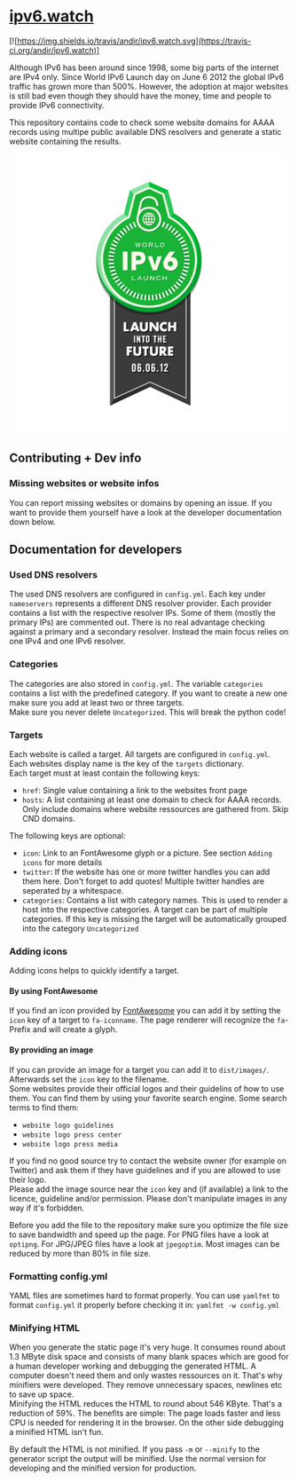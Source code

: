 # [ipv6.watch](https://ipv6.watch)

[![https://img.shields.io/travis/andir/ipv6.watch.svg](https://travis-ci.org/andir/ipv6.watch)]

Although IPv6 has been around since 1998, some big parts of the internet are IPv4 only. Since World IPv6 Launch day on June 6 2012 the global IPv6 traffic has grown more than 500%. However, the adoption at major websites is still bad even though they should have the money, time and people to provide IPv6 connectivity.

This repository contains code to check some website domains for AAAA records using multipe public available DNS resolvers and generate a static website containing the results.

![](https://raw.githubusercontent.com/andir/ipv6.watch/master/misc/World_IPv6_launch_banner_512.png)

## Contributing + Dev info

### Missing websites or website infos

You can report missing websites or domains by opening an issue. If you want to provide them yourself have a look at the developer documentation down below.

## Documentation for developers

### Used DNS resolvers

The used DNS resolvers are configured in `config.yml`. Each key under `nameservers` represents a different DNS resolver provider. Each provider contains a list with the respective resolver IPs. Some of them (mostly the primary IPs) are commented out. There is no real advantage checking against a primary and a secondary resolver. Instead the main focus relies on one IPv4 and one IPv6 resolver.

### Categories

The categories are also stored in `config.yml`. The variable `categories` contains a list with the predefined category. If you want to create a new one make sure you add at least two or three targets.   
Make sure you never delete `Uncategorized`. This will break the python code!

### Targets

Each website is called a target. All targets are configured in `config.yml`. Each websites display name is the key of the `targets` dictionary.   
Each target must at least contain the following keys:

- `href`: Single value containing a link to the websites front page
- `hosts`: A list containing at least one domain to check for AAAA records. Only include domains where website ressources are gathered from. Skip CND domains.

The following keys are optional:

- `icon`: Link to an FontAwesome glyph or a picture. See section `Adding icons` for more details
- `twitter`: If the website has one or more twitter handles you can add them here. Don't forget to add quotes! Multiple twitter handles are seperated by a whitespace.
- `categories`: Contains a list with category names. This is used to render a host into the respective categories. A target can be part of multiple categories. If this key is missing the target will be automatically grouped into the category `Uncategorized`

### Adding icons

Adding icons helps to quickly identify a target.

#### By using FontAwesome

If you find an icon provided by [FontAwesome](https://fontawesome.com/icons?d=gallery&s=brands) you can add it by setting the `icon` key of a target to `fa-iconname`. The page renderer will recognize the `fa`-Prefix and will create a glyph.

#### By providing an image

If you can provide an image for a target you can add it to `dist/images/`. Afterwards set the `icon` key to the filename.   
Some websites provide their official logos and their guidelins of how to use them. You can find them by using your favorite search engine. Some search terms to find them:

- `website logo guidelines`
- `website logo press center`
- `website logo press media`

If you find no good source try to contact the website owner (for example on Twitter) and ask them if they have guidelines and if you are allowed to use their logo.   
Please add the image source near the `icon` key and (if available) a link to the licence, guideline and/or permission. Please don't manipulate images in any way if it's forbidden.

Before you add the file to the repository make sure you optimize the file size to save bandwidth and speed up the page. For PNG files have a look at `optipng`. For JPG/JPEG files have a look at `jpegoptim`. Most images can be reduced by more than 80% in file size.

### Formatting config.yml

YAML files are sometimes hard to format properly. You can use `yamlfmt` to format `config.yml` it properly before checking it in: `yamlfmt -w config.yml`

### Minifying HTML

When you generate the static page it's very huge. It consumes round about 1.3 MByte disk space and consists of many blank spaces which are good for a human developer working and debugging the generated HTML. A computer doesn't need them and only wastes ressources on it. That's why minifiers were developed. They remove unnecessary spaces, newlines etc to save up space.   
Minifying the HTML reduces the HTML to round about 546 KByte. That's a reduction of 59%. The benefits are simple: The page loads faster and less CPU is needed for rendering it in the browser. On the other side debugging a minified HTML isn't fun.

By default the HTML is not minified. If you pass `-m` or `--minify` to the generator script the output will be minified. Use the normal version for developing and the minified version for production.
